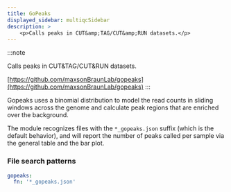 ```yaml
---
title: GoPeaks
displayed_sidebar: multiqcSidebar
description: >
    <p>Calls peaks in CUT&amp;TAG/CUT&amp;RUN datasets.</p>
---
```


<!--
~~~~~ DO NOT EDIT ~~~~~
This file is autogenerated from the MultiQC module python docstring.
Do not edit the markdown, it will be overwritten.

File path for the source of this content: multiqc/modules/gopeaks/gopeaks.py
~~~~~~~~~~~~~~~~~~~~~~~
-->

:::note
<p>Calls peaks in CUT&amp;TAG/CUT&amp;RUN datasets.</p>

[https://github.com/maxsonBraunLab/gopeaks](https://github.com/maxsonBraunLab/gopeaks)
:::

Gopeaks uses a binomial distribution to model the read counts in sliding windows across
the genome and calculate peak regions that are enriched over the background.

The module recognizes files with the `*_gopeaks.json` suffix (which is the default behavior), and will report
the number of peaks called per sample via the general table and the bar plot.

### File search patterns

```yaml
gopeaks:
  fn: '*_gopeaks.json'
```
    